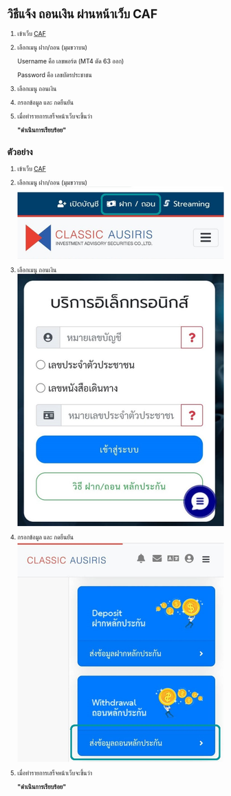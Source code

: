# วิธีแจ้ง ถอนเงิน ผ่านหน้าเว็บ CAF
1. เข้าเว็บ [CAF](https://www.caf.co.th/)

2. เลือกเมนู ฝาก/ถอน (มุมขวาบน)

    Username คือ เลขพอร์ต (MT4 ตัด 63 ออก)
    
    Password คือ เลขบัตรประชาชน

3. เลือกเมนู ถอนเงิน

4. กรอกข้อมูล และ กดยืนยัน

5. เมื่อทำรายการเสร็จหน้าเว็บจะขึ้นว่า

    **"ดำเนินการเรียบร้อย"**

## ตัวอย่าง

1. เข้าเว็บ [CAF](https://www.caf.co.th/)

2. เลือกเมนู ฝาก/ถอน (มุมขวาบน)
![02](images/withdraw/02.jpg)

3. เลือกเมนู ถอนเงิน
![03](images/withdraw/03.jpg)

4. กรอกข้อมูล และ กดยืนยัน
![04](images/withdraw/04.jpg)

5. เมื่อทำรายการเสร็จหน้าเว็บจะขึ้นว่า

    **"ดำเนินการเรียบร้อย"**
